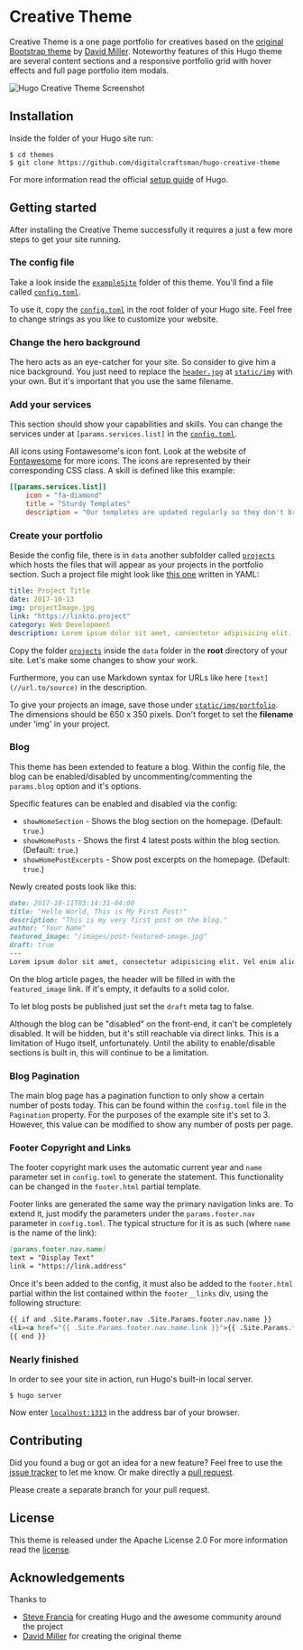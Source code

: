 # Creative Theme

Creative Theme is a one page portfolio for creatives based on the [original Bootstrap theme](//github.com/IronSummitMedia/startbootstrap-creative) by [David Miller](//github.com/davidtmiller). Noteworthy features of this Hugo theme are several content sections and a responsive portfolio grid with hover effects and full page portfolio item modals.

![Hugo Creative Theme Screenshot](https://raw.githubusercontent.com/digitalcraftsman/hugo-creative-theme/dev/images/screenshot.png)


## Installation

Inside the folder of your Hugo site run:

    $ cd themes
    $ git clone https://github.com/digitalcraftsman/hugo-creative-theme

For more information read the official [setup guide](//gohugo.io/overview/installing/) of Hugo.


## Getting started

After installing the Creative Theme successfully it requires a just a few more steps to get your site running.


### The config file

Take a look inside the [`exampleSite`](//github.com/digitalcraftsman/hugo-creative-theme/tree/master/exampleSite) folder of this theme. You'll find a file called [`config.toml`](//github.com/digitalcraftsman/hugo-creative-theme/blob/master/exampleSite/config.toml).

To use it, copy the [`config.toml`](//github.com/digitalcraftsman/hugo-creative-theme/blob/dev/exampleSite/config.toml) in the root folder of your Hugo site. Feel free to change strings as you like to customize your website.


### Change the hero background

The hero acts as an eye-catcher for your site. So consider to give him a nice background. You just need to replace the [`header.jpg`](//github.com/digitalcraftsman/hugo-creative-theme/blob/master/static/img/header.jpg) at [`static/img`](//github.com/digitalcraftsman/hugo-creative-theme/tree/master/static/img) with your own. But it's important that you use the same filename.


### Add your services

This section should show your capabilities and skills. You can change the services under  at `[params.services.list]` in the [`config.toml`](//github.com/digitalcraftsman/hugo-creative-theme/blob/dev/exampleSite/config.toml).

All icons using Fontawesome's icon font. Look at the website of [Fontawesome](//fortawesome.github.io/Font-Awesome/icons/) for more icons. The icons are represented by their corresponding CSS class. A skill is defined like this example:

```toml
[[params.services.list]]
    icon = "fa-diamond"
    title = "Sturdy Templates"
    description = "Our templates are updated regularly so they don't break."
```

### Create your portfolio

Beside the config file, there is in `data` another subfolder called [`projects`](//github.com/digitalcraftsman/hugo-creative-theme/tree/master/exampleSite/data/projects) which hosts the files that will appear as your projects in the portfolio section. Such a project file might look like [this one](//github.com/digitalcraftsman/hugo-creative-theme/blob/dev/exampleSite/data/projects/2014-07-05-project-1.yaml) written in YAML:

```yaml
title: Project Title
date: 2017-10-13
img: projectImage.jpg
link: "https://linkto.project"
category: Web Development
description: Lorem ipsum dolor sit amet, consectetur adipisicing elit.
```

Copy the folder [`projects`](//github.com/digitalcraftsman/hugo-creative-theme/tree/master/exampleSite/data/projects) inside the `data` folder in the **root** directory of your site. Let's make some changes to show your work.

Furthermore, you can use Markdown syntax for URLs like here `[text](//url.to/source)` in the description.

To give your projects an image, save those under [`static/img/portfolio`](//github.com/digitalcraftsman/hugo-creative-theme/tree/master/static/img/portfolio). The dimensions should be 650 x 350 pixels. Don't forget to set the **filename** under 'img' in your project.

### Blog

This theme has been extended to feature a blog. Within the config file, the blog can be enabled/disabled by uncommenting/commenting the `params.blog` option and it's options.

Specific features can be enabled and disabled via the config:

- `showHomeSection` - Shows the blog section on the homepage. (Default: `true`.)
- `showHomePosts` - Shows the first 4 latest posts within the blog section. (Default: `true`.)
- `showHomePostExcerpts` - Show post excerpts on the homepage. (Default: `true`.)

Newly created posts look like this:

```markdown
date: 2017-10-11T03:14:31-04:00
title: "Hello World, This is My First Post!"
description: "This is my very first post on the blog."
author: "Your Name"
featured_image: "/images/post-featured-image.jpg"
draft: true
---
Lorem ipsum dolor sit amet, consectetur adipisicing elit. Vel enim aliquid dicta ullam in repellendus amet perspiciatis adipisci architecto obcaecati sit voluptas ipsam, deleniti neque placeat tenetur cum tempore velit...
```

On the blog article pages, the header will be filled in with the `featured_image` link. If it's empty, it defaults to a solid color.

To let blog posts be published just set the `draft` meta tag to false.

Although the blog can be "disabled" on the front-end, it can't be completely disabled. It will be hidden, but it's still reachable via direct links. This is a limitation of Hugo itself, unfortunately. Until the ability to enable/disable sections is built in, this will continue to be a limitation.

### Blog Pagination

The main blog page has a pagination function to only show a certain number of posts today. This can be found within the `config.toml` file in the `Pagination` property. For the purposes of the example site it's set to 3. However, this value can be modified to show any number of posts per page.
### Footer Copyright and Links

The footer copyright mark uses the automatic current year and `name` parameter set in `config.toml` to generate the statement. This functionality can be changed in the `footer.html` partial template.

Footer links are generated the same way the primary navigation links are. To extend it, just modify the parameters under the `params.footer.nav` parameter in `config.toml`. The typical structure for it is as such (where `name` is the name of the link):

```markdown
[params.footer.nav.name]
text = "Display Text"
link = "https://link.address"
```

Once it's been added to the config, it must also be added to the `footer.html` partial within the list contained within the `footer__links` div, using the following structure:

```markdown
{{ if and .Site.Params.footer.nav .Site.Params.footer.nav.name }}
<li><a href="{{ .Site.Params.footer.nav.name.link }}">{{ .Site.Params.footer.nav.name.text }}</a></li>
{{ end }}
```
### Nearly finished

In order to see your site in action, run Hugo's built-in local server. 

    $ hugo server

Now enter [`localhost:1313`](https://localhost:1313) in the address bar of your browser.


## Contributing

Did you found a bug or got an idea for a new feature? Feel free to use the [issue tracker](//github.com/digitalcraftsman/hugo-creative-theme/issues) to let me know. Or make directly a [pull request](//github.com/digitalcraftsman/hugo-creative-theme/pulls).

Please create a separate branch for your pull request.


## License

This theme is released under the Apache License 2.0 For more information read the [license](//github.com/digitalcraftsman/hugo-creative-theme/blob/master/LICENSE).


## Acknowledgements

Thanks to 

- [Steve Francia](//github.com/spf13) for creating Hugo and the awesome community around the project
- [David Miller](//github.com/davidtmiller) for creating the original theme
